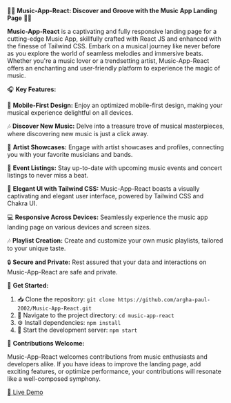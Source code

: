 🎵📱 **Music-App-React: Discover and Groove with the Music App Landing Page** 🎵📱

**Music-App-React** is a captivating and fully responsive landing page for a cutting-edge Music App, skillfully crafted with React JS and enhanced with the finesse of Tailwind CSS. Embark on a musical journey like never before as you explore the world of seamless melodies and immersive beats. Whether you're a music lover or a trendsetting artist, Music-App-React offers an enchanting and user-friendly platform to experience the magic of music.

🎧 **Key Features:**

📱 **Mobile-First Design:** Enjoy an optimized mobile-first design, making your musical experience delightful on all devices.

🎶 **Discover New Music:** Delve into a treasure trove of musical masterpieces, where discovering new music is just a click away.

📝 **Artist Showcases:** Engage with artist showcases and profiles, connecting you with your favorite musicians and bands.

📅 **Event Listings:** Stay up-to-date with upcoming music events and concert listings to never miss a beat.

🎨 **Elegant UI with Tailwind CSS:** Music-App-React boasts a visually captivating and elegant user interface, powered by Tailwind CSS and Chakra UI.

💻 **Responsive Across Devices:** Seamlessly experience the music app landing page on various devices and screen sizes.

🎶 **Playlist Creation:** Create and customize your own music playlists, tailored to your unique taste.

🔒 **Secure and Private:** Rest assured that your data and interactions on Music-App-React are safe and private.

🚀 **Get Started:**

1. 📥 Clone the repository: `git clone https://github.com/argha-paul-2002/Music-App-React.git`
2. 📁 Navigate to the project directory: `cd music-app-react`
3. ⚙️ Install dependencies: `npm install`
4. 🚀 Start the development server: `npm start`

🌟 **Contributions Welcome:**

Music-App-React welcomes contributions from music enthusiasts and developers alike. If you have ideas to improve the landing page, add exciting features, or optimize performance, your contributions will resonate like a well-composed symphony.

[📱 Live Demo](https://music-app-react-argha.netlify.app/)